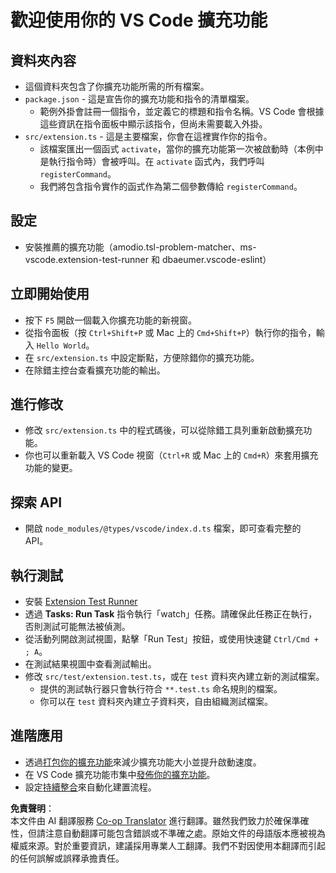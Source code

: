 <!--
CO_OP_TRANSLATOR_METADATA:
{
  "original_hash": "62b2632720dd39ef391d6b60b9b4bfb8",
  "translation_date": "2025-07-16T16:59:08+00:00",
  "source_file": "code/07.Lab/01/Apple/phi3ext/vsc-extension-quickstart.md",
  "language_code": "hk"
}
-->
# 歡迎使用你的 VS Code 擴充功能

## 資料夾內容

* 這個資料夾包含了你擴充功能所需的所有檔案。
* `package.json` - 這是宣告你的擴充功能和指令的清單檔案。
  * 範例外掛會註冊一個指令，並定義它的標題和指令名稱。VS Code 會根據這些資訊在指令面板中顯示該指令，但尚未需要載入外掛。
* `src/extension.ts` - 這是主要檔案，你會在這裡實作你的指令。
  * 該檔案匯出一個函式 `activate`，當你的擴充功能第一次被啟動時（本例中是執行指令時）會被呼叫。在 `activate` 函式內，我們呼叫 `registerCommand`。
  * 我們將包含指令實作的函式作為第二個參數傳給 `registerCommand`。

## 設定

* 安裝推薦的擴充功能（amodio.tsl-problem-matcher、ms-vscode.extension-test-runner 和 dbaeumer.vscode-eslint）

## 立即開始使用

* 按下 `F5` 開啟一個載入你擴充功能的新視窗。
* 從指令面板（按 `Ctrl+Shift+P` 或 Mac 上的 `Cmd+Shift+P`）執行你的指令，輸入 `Hello World`。
* 在 `src/extension.ts` 中設定斷點，方便除錯你的擴充功能。
* 在除錯主控台查看擴充功能的輸出。

## 進行修改

* 修改 `src/extension.ts` 中的程式碼後，可以從除錯工具列重新啟動擴充功能。
* 你也可以重新載入 VS Code 視窗（`Ctrl+R` 或 Mac 上的 `Cmd+R`）來套用擴充功能的變更。

## 探索 API

* 開啟 `node_modules/@types/vscode/index.d.ts` 檔案，即可查看完整的 API。

## 執行測試

* 安裝 [Extension Test Runner](https://marketplace.visualstudio.com/items?itemName=ms-vscode.extension-test-runner)
* 透過 **Tasks: Run Task** 指令執行「watch」任務。請確保此任務正在執行，否則測試可能無法被偵測。
* 從活動列開啟測試視圖，點擊「Run Test」按鈕，或使用快速鍵 `Ctrl/Cmd + ; A`。
* 在測試結果視圖中查看測試輸出。
* 修改 `src/test/extension.test.ts`，或在 `test` 資料夾內建立新的測試檔案。
  * 提供的測試執行器只會執行符合 `**.test.ts` 命名規則的檔案。
  * 你可以在 `test` 資料夾內建立子資料夾，自由組織測試檔案。

## 進階應用

* 透過[打包你的擴充功能](https://code.visualstudio.com/api/working-with-extensions/bundling-extension)來減少擴充功能大小並提升啟動速度。
* 在 VS Code 擴充功能市集中[發佈你的擴充功能](https://code.visualstudio.com/api/working-with-extensions/publishing-extension)。
* 設定[持續整合](https://code.visualstudio.com/api/working-with-extensions/continuous-integration)來自動化建置流程。

**免責聲明**：  
本文件由 AI 翻譯服務 [Co-op Translator](https://github.com/Azure/co-op-translator) 進行翻譯。雖然我們致力於確保準確性，但請注意自動翻譯可能包含錯誤或不準確之處。原始文件的母語版本應被視為權威來源。對於重要資訊，建議採用專業人工翻譯。我們不對因使用本翻譯而引起的任何誤解或誤釋承擔責任。